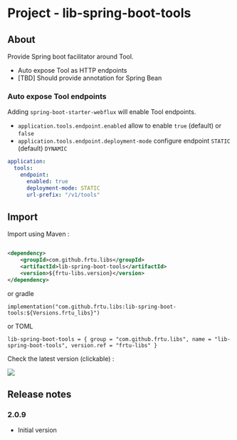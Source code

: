 # Project - lib-spring-boot-tools

## About

Provide Spring boot facilitator around Tool. 

* Auto expose Tool as HTTP endpoints
* [TBD] Should provide annotation for Spring Bean

### Auto expose Tool endpoints

Adding `spring-boot-starter-webflux` will enable Tool endpoints.

* `application.tools.endpoint.enabled` allow to enable `true` (default) or `false`
* `application.tools.endpoint.deployment-mode` configure endpoint `STATIC` (default) `DYNAMIC`

```yaml
application:
  tools:
    endpoint:
      enabled: true
      deployment-mode: STATIC
      url-prefix: "/v1/tools"
```

## Import

Import using Maven :

```XML

<dependency>
    <groupId>com.github.frtu.libs</groupId>
    <artifactId>lib-spring-boot-tools</artifactId>
    <version>${frtu-libs.version}</version>
</dependency>
```

or gradle

```
implementation("com.github.frtu.libs:lib-spring-boot-tools:${Versions.frtu_libs}")
```

or TOML

```
lib-spring-boot-tools = { group = "com.github.frtu.libs", name = "lib-spring-boot-tools", version.ref = "frtu-libs" }
```

Check the latest version (clickable) :

[<img src="https://img.shields.io/maven-central/v/com.github.frtu.libs/lib-spring-boot-tools.svg?label=latest%20release%20:%20lib-spring-boot-tools"/>](https://search.maven.org/#search%7Cga%7C1%7Ca%3A%22lib-utils%22+g%3A%22com.github.frtu.libs%22)

## Release notes

### 2.0.9

* Initial version
